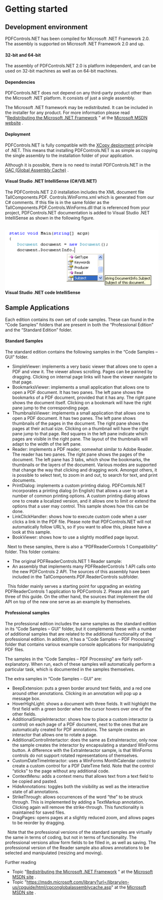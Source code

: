 # Getting started


## Development environment

PDFControls.NET has been compiled for Microsoft .NET Framework 2.0. The assembly is supported on Microsoft .NET Framework 2.0 and up.



#### 32-bit and 64-bit

The assembly of PDFControls.NET 2.0 is platform independent, and can be used on 32-bit machines as well as on 64-bit machines.



#### Dependencies

PDFControls.NET does not depend on any third-party product other than the Microsoft .NET platform. It consists of just a single assembly.


The Microsoft .NET framework may be redistributed. It can be included in the installer for any product. For more information please read "<a href="https://msdn.microsoft.com/en-us/library/xak0tsbd(en-US,VS.80).aspx" title="Optional alternate text">Redistributing the Microsoft .NET Framework</a> " at the <a href="http://msdn.microsoft.com/" title="Optional alternate text">Microsoft MSDN website</a> .



#### Deployment

PDFControls.NET is fully compatible with the <a href="https://support.microsoft.com/en-us/kb/326355" title="Optional alternate text">XCopy deployment</a> principle of .NET. This means that installing PDFControls.NET is as simple as copying the single assembly to the installation folder of your application.


Although it is possible, there is no need to install PDFControls.NET in the <a href="https://msdn.microsoft.com/library?url=/library/en-us/cpguide/html/cpconglobalassemblycache.asp" title="Optional alternate text">GAC (Global Assembly Cache)</a> .



#### Visual Studio .NET IntelliSense (C#/VB.NET)

The PDFControls.NET 2.0 installation includes the XML document file TallComponents.PDF. Controls.WinForms.xml which is generated from our C# comments. If this file is in the same folder as the TallComponents.PDF.Controls.WinForms.dll that is referenced from your project, PDFControls.NET documentation is added to Visual Studio .NET IntelliSense as shown in the following figure.

<br /><img alt="Visual-Studio-.NET-code-Intelli Sense" src="media/Visual-Studio-NET-code-IntelliSense.png" /><br />
**Visual Studio .NET code IntelliSense**
<br />

## Sample Applications

Each edition contains its own set of code samples. These can found in the “Code Samples” folders that are present in both the “Professional Edition” and the “Standard Edition” folder.



#### Standard Samples

The standard edition contains the following samples in the “Code Samples – GUI” folder.
&nbsp;<ul><li>
SimpleViewer: implements a very basic viewer that allows one to open a PDF and view it. The viewer allows scrolling. Pages can be panned by dragging. Clicking on internal page links will have the viewer navigate to that page.</li><li>
BookmarksViewer: implements a small application that allows one to open a PDF document. It has two panes. The left pane shows the bookmarks of a PDF document, provided that it has any. The right pane shows the document itself. Clicking on a bookmark will have the right pane jump to the corresponding page.</li><li>
ThumbnailsViewer: implements a small application that allows one to open a PDF document. It has two panes. The left pane shows thumbnails of the pages in the document. The right pane shows the pages at their actual size. Clicking on a thumbnail will have the right pane jump to that page. Red squares in the left pane indicate which pages are visible in the right pane. The layout of the thumbnails will adapt to the width of the left pane.</li><li>
Reader: implements a PDF reader, somewhat similar to Adobe Reader. The reader has two panes. The right pane shows the pages of the document. The left pane has 3 tabs, which show the bookmarks, the thumbnails or the layers of the document. Various modes are supported that change the way that clicking and dragging work. Amongst others, it is possible to select text, to zoom in and out, to search for text, and print documents.</li><li>
PrintDialog: implements a custom printing dialog. PDFContols.NET incorporates a printing dialog (in English) that allows a user to set a number of common printing options. A custom printing dialog allows one to create a localized version, and it allows one to limit or extend the options that a user may control. This sample shows how this can be done.</li><li>
LinkClickHandler: shows how to execute custom code when a user clicks a link in the PDF file. Please note that PDFControls.NET will not automatically follow URL’s, so if you want to allow this, please have a look at this sample.</li><li>
BookViewer: shows how to use a slightly modified page layout.</li></ul>&nbsp;
Next to these samples, there is also a “PDFReaderControls 1 Compatibility” folder. This folder contains:
&nbsp;<ul><li>
The original PDFReaderControls.NET 1 Reader sample:</li><li>
An assembly that implements many PDFReaderControls 1 API calls onto the new PDFControls 2 API. The sources of this assembly have been included in the TallComponents.PDF.ReaderControls subfolder.</li></ul>&nbsp;
This folder mainly serves a starting point for upgrading an existing PDFReaderControls 1 application to PDFControls 2. Please also see part three of this guide. On the other hand, the sources that implement the old API on top of the new one serve as an example by themselves.



#### Professional samples

The professional edition includes the same samples as the standard edition in its “Code Samples – GUI” folder, but it complements these with a number of additional samples that are related to the additional functionality of the professional edition. In addition, it has a “Code Samples – PDF Processing” folder that contains various example console applications for manipulating PDF files.


The samples in the “Code Samples – PDF Processing” are fairly self-explanatory. When run, each of these samples will automatically perform a particular task, which is documented in the samples themselves.


The extra samples in “Code Samples – GUI” are:
&nbsp;<ul><li>
BeepExtension: puts a green border around text fields, and a red one around other annotations. Clicking in an annotation will pop up a message box.</li><li>
HoverHighLight: shows a document with three fields. It will highlight the first field with a green border when the cursor hovers over one of the other fields.</li><li>
AdditionalSimpleInteractor: shows how to place a custom interactor (a control) on each page of a PDF document, next to the ones that are automatically created for PDF annotations. The sample creates an interactor that allows one to rotate a page.</li><li>
AdditionalControlIntertactor: does the same as ExtraInteractor, only now the sample creates the interactor by encapsulating a standard WinForms button. A difference with the ExtraInteractor sample, is that WinForms controls do not support rotated representations of themselves.</li><li>
CustomDateTimeInteractor: uses a WinForms MonthCalendar control to create a custom control for a PDF DateTime field. Note that the control “sticks” to the page without any additional code.</li><li>
ContextMenu: adds a context menu that allows text from a text field to be copied and pasted.</li><li>
HideAnnotations: toggles both the visibility as well as the interactive state of all annotations.</li><li>
StrikeThrough: allows occurrences of the word “the” to be struck through. This is implemented by adding a TextMarkup annotation. Clicking again will remove the strike-through. This functionality is maintained for saved files.</li><li>
DragPages: opens pages at a slightly reduced zoom, and allows pages to be reorder by dragging.</li></ul>&nbsp;
Note that the professional versions of the standard samples are virtually the same in terms of coding, but not in terms of functionality. The professional versions allow form fields to be filled in, as well as saving. The professional version of the Reader sample also allows annotations to be selected and manipulated (resizing and moving).


Further reading
&nbsp;<ul><li>
Topic "<a href="http://msdn2.microsoft.com/en-us/library/xak0tsbd(en-US,VS.80).aspx" title="Optional alternate text">Redistributing the Microsoft .NET Framework</a> " at the <a href="https://msdn.microsoft.com/en-us/default.aspx" title="Optional alternate text">Microsoft MSDN site</a> .</li><li>
Topic "https://msdn.microsoft.com/library?url=/library/en-us/cpguide/html/cpconglobalassemblycache.asp" at the <a href="https://msdn.microsoft.com/en-us/default.aspx" title="Optional alternate text">Microsoft MSDN site</a> .</li></ul>&nbsp;
